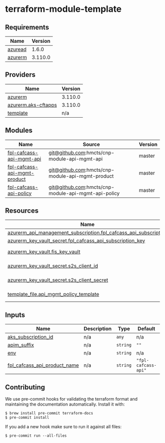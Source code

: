 # terraform-module-template

<!-- BEGIN_TF_DOCS -->
## Requirements

| Name | Version |
|------|---------|
| <a name="requirement_azuread"></a> [azuread](#requirement\_azuread) | 1.6.0 |
| <a name="requirement_azurerm"></a> [azurerm](#requirement\_azurerm) | 3.110.0 |

## Providers

| Name | Version |
|------|---------|
| <a name="provider_azurerm"></a> [azurerm](#provider\_azurerm) | 3.110.0 |
| <a name="provider_azurerm.aks-cftapps"></a> [azurerm.aks-cftapps](#provider\_azurerm.aks-cftapps) | 3.110.0 |
| <a name="provider_template"></a> [template](#provider\_template) | n/a |

## Modules

| Name | Source | Version |
|------|--------|---------|
| <a name="module_fpl-cafcass-api-mgmt-api"></a> [fpl-cafcass-api-mgmt-api](#module\_fpl-cafcass-api-mgmt-api) | git@github.com:hmcts/cnp-module-api-mgmt-api | master |
| <a name="module_fpl-cafcass-api-mgmt-product"></a> [fpl-cafcass-api-mgmt-product](#module\_fpl-cafcass-api-mgmt-product) | git@github.com:hmcts/cnp-module-api-mgmt-product | master |
| <a name="module_fpl-cafcass-api-policy"></a> [fpl-cafcass-api-policy](#module\_fpl-cafcass-api-policy) | git@github.com:hmcts/cnp-module-api-mgmt-api-policy | master |

## Resources

| Name | Type |
|------|------|
| [azurerm_api_management_subscription.fpl_cafcass_api_subscription](https://registry.terraform.io/providers/hashicorp/azurerm/3.110.0/docs/resources/api_management_subscription) | resource |
| [azurerm_key_vault_secret.fpl_cafcass_api_subscription_key](https://registry.terraform.io/providers/hashicorp/azurerm/3.110.0/docs/resources/key_vault_secret) | resource |
| [azurerm_key_vault.fis_key_vault](https://registry.terraform.io/providers/hashicorp/azurerm/3.110.0/docs/data-sources/key_vault) | data source |
| [azurerm_key_vault_secret.s2s_client_id](https://registry.terraform.io/providers/hashicorp/azurerm/3.110.0/docs/data-sources/key_vault_secret) | data source |
| [azurerm_key_vault_secret.s2s_client_secret](https://registry.terraform.io/providers/hashicorp/azurerm/3.110.0/docs/data-sources/key_vault_secret) | data source |
| [template_file.api_mgmt_policy_template](https://registry.terraform.io/providers/hashicorp/template/latest/docs/data-sources/file) | data source |

## Inputs

| Name | Description | Type | Default | Required |
|------|-------------|------|---------|:--------:|
| <a name="input_aks_subscription_id"></a> [aks\_subscription\_id](#input\_aks\_subscription\_id) | n/a | `any` | n/a | yes |
| <a name="input_apim_suffix"></a> [apim\_suffix](#input\_apim\_suffix) | n/a | `string` | `""` | no |
| <a name="input_env"></a> [env](#input\_env) | n/a | `string` | n/a | yes |
| <a name="input_fpl_cafcass_api_product_name"></a> [fpl\_cafcass\_api\_product\_name](#input\_fpl\_cafcass\_api\_product\_name) | n/a | `string` | `"fpl-cafcass-api"` | no |
<!-- END_TF_DOCS -->

## Contributing

We use pre-commit hooks for validating the terraform format and maintaining the documentation automatically.
Install it with:

```shell
$ brew install pre-commit terraform-docs
$ pre-commit install
```

If you add a new hook make sure to run it against all files:
```shell
$ pre-commit run --all-files
```
